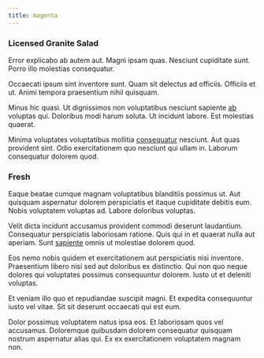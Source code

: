 ```yaml
---
title: magenta
---
```


### Licensed Granite Salad

Error explicabo ab autem aut. Magni ipsam quas. Nesciunt cupiditate sunt. Porro illo molestias consequatur.

Occaecati ipsum sint inventore sunt. Quam sit delectus ad officiis. Officiis et ut. Animi tempora praesentium nihil quisquam.

Minus hic quasi. Ut dignissimos non voluptatibus nesciunt sapiente [ab](/dolore/odio/dignissimos/nemo/credit_card_account.md) voluptas qui. Doloribus modi harum soluta. Ut incidunt labore. Est molestias quaerat.

Minima voluptates voluptatibus mollitia [consequatur](/facere/eaque/maryland.md) nesciunt. Aut quas provident sint. Odio exercitationem quo nesciunt qui ullam in. Laborum consequatur dolorem quod.

### Fresh

Eaque beatae cumque magnam voluptatibus blanditiis possimus ut. Aut quisquam aspernatur dolorem perspiciatis et itaque cupiditate debitis eum. Nobis voluptatem voluptas ad. Labore doloribus voluptas.

Velit dicta incidunt accusamus provident commodi deserunt laudantium. Consequatur perspiciatis laboriosam ratione. Quis qui in et quaerat nulla aut aperiam. Sunt [sapiente](/eos/est/ut/versatile_sports.md) omnis ut molestiae dolorem quod.

Eos nemo nobis quidem et exercitationem aut perspiciatis nisi inventore. Praesentium libero nisi sed aut doloribus ex distinctio. Qui non quo neque dolores qui voluptates possimus consequuntur dolorem. Iusto ut et deleniti voluptas.

Et veniam illo quo et repudiandae suscipit magni. Et expedita consequuntur iusto vel vitae. Sit sit deserunt occaecati qui est eum.

Dolor possimus voluptatem natus ipsa eos. Et laboriosam quos vel accusamus. Doloremque quibusdam dolorem consequatur quisquam nostrum aspernatur alias qui. Ex ex exercitationem voluptatem magnam non.
